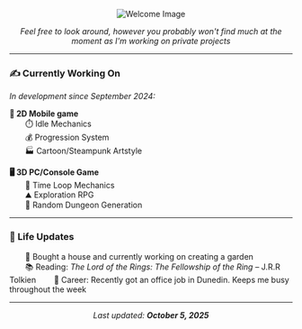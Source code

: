 <!-- GitHub Profile README -->

<!-- Header Image Section -->
<p align="center">
  <img src="https://github.com/user-attachments/assets/6159fec8-b3e0-43cb-9229-0b922dbdd069" alt="Welcome Image" style="max-width: 100%; height: auto;">
</p>

<p align="center">
  <i>Feel free to look around, however you probably won't find much at the moment as I'm working on private projects</i>
</p>

---

<!-- Status Update -->
### ✍️ Currently Working On
_In development since September 2024:_

**📱 2D Mobile game**  
  ⏱️ Idle Mechanics  
  💰 Progression System  
  🏭 Cartoon/Steampunk Artstyle  

**🖥️ 3D PC/Console Game**  
  🌌 Time Loop Mechanics  
  ⛰️ Exploration RPG  
  🔎 Random Dungeon Generation  

---

<!-- Life Updates -->
### 🧑 Life Updates  
  🏡 Bought a house and currently working on creating a garden  
  📚 Reading: *The Lord of the Rings: The Fellowship of the Ring* – J.R.R Tolkien
  💼 Career: Recently got an office job in Dunedin. Keeps me busy throughout the week  

---

<!-- Last Updated -->
<p align="center">
  <i>Last updated: <strong>October 5, 2025</strong></i>
</p>
